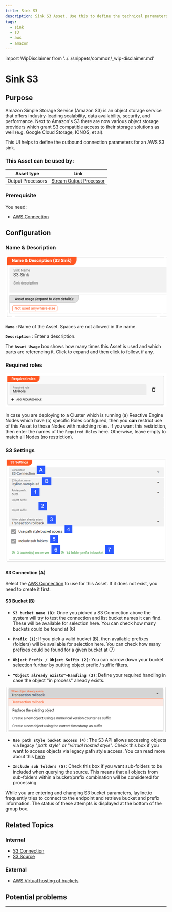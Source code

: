 ```yaml
---
title: Sink S3
description: Sink S3 Asset. Use this to define the technical parameters for a AWS S3 sink connection.
tags:
  - sink
  - s3
  - aws
  - amazon
---
```


import WipDisclaimer from '../../snippets/common/_wip-disclaimer.md'

# Sink S3

## Purpose

Amazon Simple Storage Service (Amazon S3) is an object storage service that offers industry-leading scalability, data availability, security, and performance.
Next to Amazon's S3 there are now various object storage providers which grant S3 compatible access to their storage solutions as well (e.g. Google Cloud Storage, IONOS, et al).

This UI helps to define the outbound connection parameters for an AWS S3 sink.

### This Asset can be used by:

| Asset type        | Link                                                                          |
|-------------------|-------------------------------------------------------------------------------|
| Output Processors | [Stream Output Processor](/docs/assets/processors-output/asset-output-stream) |

### Prerequisite

You need:
* [AWS Connection](/docs/assets/connections/asset-connection-aws)

## Configuration

### Name & Description

![](.asset-sink-s3_images/Screenshot22-04-2024NameandDescription_S3_Sink_Asset.png "Name & Description (S3 Sink Asset)")

**`Name`** : Name of the Asset. Spaces are not allowed in the name.

**`Description`** : Enter a description.

The **`Asset Usage`** box shows how many times this Asset is used and which parts are referencing it. Click to expand and then click to follow, if any.

### Required roles

![](.asset-sink-kafka-images/c2e6ec39.png "Required Roles (S3 Sink Asset)")

In case you are deploying to a Cluster which is running (a) Reactive Engine Nodes which have (b) specific Roles configured, then you **can** restrict use of this Asset to those Nodes with matching
roles.
If you want this restriction, then enter the names of the `Required Roles` here. Otherwise, leave empty to match all Nodes (no restriction).

### S3 Settings

![](.asset-sink-s3_images/Screenshot23-04-2024S3-Sink-Settings.png "S3 Settings (S3 Sink Asset)")

#### S3 Connection (A)

Select the [AWS Connection](/docs/assets/connections/asset-connection-aws) to use for this Asset. If it does not exist, you need to create it first.

#### S3 Bucket (B)

* **`S3 bucket name (B)`**: Once you picked a S3 Connection above the system will try to test the connection and list bucket names it can find.
  These will be available for selection here. You can check how many buckets could be found at (6)

* **`Prefix (1)`**: If you pick a valid bucket (B), then available prefixes (folders) will be available for selection here.
  You can check how many prefixes could be found for a given bucket at (7)

* **`Object Prefix / Object Suffix (2)`**: You can narrow down your bucket selection further by putting object prefix / suffix filters. 

* **`"Object already exists"-Handling (3)`**: Define your required handling in case the object "in process" already exists.

![](.asset-sink-s3_images/Screenshot2024-04-23S3-Sink-ObjectExistsHandling.png "S3 Settings - Object Exists Handling (S3 Sink Asset)")


* **`Use path style bucket access (4)`**: The S3 API allows accessing objects via legacy "_path style_" or "_virtual hosted style_".
  Check this box if you want to access objects via legacy path style access. You can read more about this [here](https://docs.aws.amazon.com/AmazonS3/latest/userguide/VirtualHosting.html)

* **`Include sub folders (5)`**: Check this box if you want sub-folders to be included when querying the source.
  This means that all objects from sub-folders within a bucket/prefix combination will be considered for processing.

While you are entering and changing S3 bucket parameters, layline.io frequently tries to connect to the endpoint and retrieve bucket and prefix information.
The status of these attempts is displayed at the bottom of the group box.




## Related Topics

### Internal

* [S3 Connection](/docs/assets/connections/asset-connection-aws)
* [S3 Source](/docs/assets/sources/asset-source-s3)

### External

* [AWS Virtual hosting of buckets](https://docs.aws.amazon.com/AmazonS3/latest/userguide/VirtualHosting.html)

## Potential problems

---

<WipDisclaimer></WipDisclaimer>
